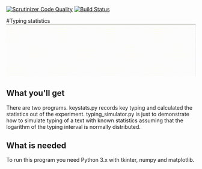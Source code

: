 [![Scrutinizer Code Quality](https://scrutinizer-ci.com/g/ajjn/Typing-statistics/badges/quality-score.png?b=master)](https://scrutinizer-ci.com/g/ajjn/Typing-statistics/?branch=master) [![Build Status](https://travis-ci.org/ajjn/Typing-statistics.svg?branch=master)](https://travis-ci.org/ajjn/Typing-statistics)

#Typing statistics
![Intro](intro.gif)

## What you'll get
There are two programs. keystats.py records key typing and calculated the statistics out of the experiment. typing_simulator.py is just to demonstrate how to simulate typing of a text with known statistics assuming that the logarithm of the typing interval is normally distributed.
## What is needed
To run this program you need Python 3.x with tkinter, numpy and matplotlib.
